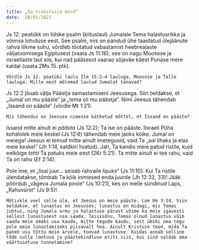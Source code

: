 ```yaml
---
title: „Sa trööstisid mind“ 
date:  28/01/2021  
---
```


Js 12. peatükk on lühike psalm (kiituslaul) Jumalale Tema halastusrikka ja võimsa lohutuse eest. See psalm, mis on pandud ühe taastatud ülejäänute rahva liikme suhu, võrdleb tõotatud vabastamist heebrealaste väljatoomisega Egiptusest (vaata Js 11:16); see on nagu Moosese ja iisraellaste laul siis, kui nad pääsesid vaarao sõjaväe käest Punase mere kaldal (vaata 2Ms 15. ptk).

`Võrdle Js 12. peatüki laulu Ilm 15:2–4 lauluga, Moosese ja Talle lauluga. Mille eest mõlemad laulud Jumalat tänavad?`

Js 12:2 jõuab välja Päästja samastamiseni Jeesusega. Siin öeldakse, et „Jumal on mu pääste“ ja „tema oli mu päästja“. Nimi Jeesus tähendab „Issand on pääste“ (võrdle Mt 1:21).

`Mis tähendus on Jeesuse nimesse kätketud mõttel, et Issand on pääste?`

Issand mitte ainult ei _päästa_ (Js 12:2); Ta ise _on_ pääste. Iisraeli Püha kohalolek meie keskel (Js 12:6) tähendab meie jaoks kõike. Jumal on meiega! Jeesus ei _teinud_ mitte ainult imetegusid, vaid Ta „_sai_ lihaks ja elas meie keskel“ (Jh 1:14, kaldkiri lisatud). Jah, Ta kandis meie patud ristile, kuid eelkõige _tehti_ Ta patuks meie eest (2Kr 5:21). Ta mitte ainult ei tee rahu, vaid Ta _on_ rahu (Ef 2:14).

Pole ime, et „Iisai juur… seisab rahvaile lipuks“ (Js 11:10). Kui Ta ristile ülendatakse, tõmbab Ta kõik inimesed enda juurde (Jh 12:32, 33)! Jääk pöördub „vägeva Jumala poole“ (Js 10:21), kes on meile sündinud Laps, „Rahuvürst“ (Js 9:5)!

`Mõtiskle veel selle üle, et Jeesus on meie pääste. Loe Rm 3:24. Siin öeldakse, et lunastus on Jeesuses; lunastus on midagi, mis Temas juhtus, ning Jumala armu ja halastuse pärast võime ka meie igavesti sellest lunastusest osa saada. Teisisõnu, Temas olnud lunastus võib saada meie omaks usu kaudu, mitte tegude kaudu, sest ükski oma tegu pole meie lunastamiseks piisavalt hea. Ainult Kristuse teod, mida Ta paneb usu tõttu meie arvele, toovad lunastuse. Kuidas annab selline tõde sulle lootuse ja päästekindluse eriti siis, kui sind valdab oma väärtusetuse tunnetamine?`